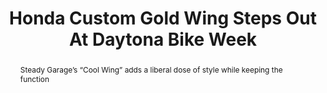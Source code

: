 ---
category: news
title: Honda Custom Gold Wing Steps Out At Daytona Bike Week
abstract: Steady Garage’s “Cool Wing” adds a liberal dose of style while keeping the function&nbsp;
publishedDateTime: 2019-03-13T13:34:04Z
sourceUrl: https://www.motorcyclecruiser.com/honda-custom-gold-wing-steps-out-at-daytona-bike-week?dom=microsoft&src=syn
type: article

provider:
  name: Motorcycle Cruiser
  id: V_AAez7xO_global
tags:
  - Autos

images: 
  - url: assets/images/2019/3/Honda-Custom-Gold-Wing-Steps-Out-At-Daytona-Bike-Week-1.jpg
    width: 1000
    height: 668
    quality: 92
    title: Honda Custom Gold Wing Steps Out At Daytona Bike Week
    attribution: 
    focalRegion:
      x1: 402
      x2: 402
      y1: 380
      y2: 380

---
